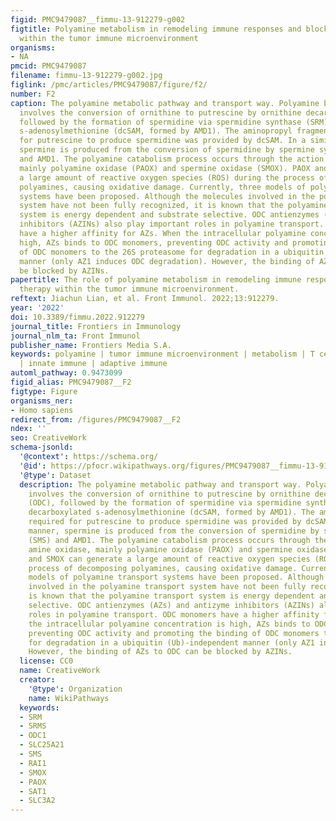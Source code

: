 ```yaml
---
figid: PMC9479087__fimmu-13-912279-g002
figtitle: Polyamine metabolism in remodeling immune responses and blocking therapy
  within the tumor immune microenvironment
organisms:
- NA
pmcid: PMC9479087
filename: fimmu-13-912279-g002.jpg
figlink: /pmc/articles/PMC9479087/figure/f2/
number: F2
caption: The polyamine metabolic pathway and transport way. Polyamine biosynthesis
  involves the conversion of ornithine to putrescine by ornithine decarboxylase (ODC),
  followed by the formation of spermidine via spermidine synthase (SRM) and decarboxylated
  s-adenosylmethionine (dcSAM, formed by AMD1). The aminopropyl fragment required
  for putrescine to produce spermidine was provided by dcSAM. In a similar manner,
  spermine is produced from the conversion of spermidine by spermine synthase (SMS)
  and AMD1. The polyamine catabolism process occurs through the action of amine oxidase,
  mainly polyamine oxidase (PAOX) and spermine oxidase (SMOX). PAOX and SMOX can generate
  a large amount of reactive oxygen species (ROS) during the process of decomposing
  polyamines, causing oxidative damage. Currently, three models of polyamine transport
  systems have been proposed. Although the molecules involved in the polyamine transport
  system have not been fully recognized, it is known that the polyamine transport
  system is energy dependent and substrate selective. ODC antienzymes (AZs) and antizyme
  inhibitors (AZINs) also play important roles in polyamine transport. ODC monomers
  have a higher affinity for AZs. When the intracellular polyamine concentration is
  high, AZs binds to ODC monomers, preventing ODC activity and promoting the binding
  of ODC monomers to the 26S proteasome for degradation in a ubiquitin (Ub)-independent
  manner (only AZ1 induces ODC degradation). However, the binding of AZs to ODC can
  be blocked by AZINs.
papertitle: The role of polyamine metabolism in remodeling immune responses and blocking
  therapy within the tumor immune microenvironment.
reftext: Jiachun Lian, et al. Front Immunol. 2022;13:912279.
year: '2022'
doi: 10.3389/fimmu.2022.912279
journal_title: Frontiers in Immunology
journal_nlm_ta: Front Immunol
publisher_name: Frontiers Media S.A.
keywords: polyamine | tumor immune microenvironment | metabolism | T cell | immunotherapy
  | innate immune | adaptive immune
automl_pathway: 0.9473099
figid_alias: PMC9479087__F2
figtype: Figure
organisms_ner:
- Homo sapiens
redirect_from: /figures/PMC9479087__F2
ndex: ''
seo: CreativeWork
schema-jsonld:
  '@context': https://schema.org/
  '@id': https://pfocr.wikipathways.org/figures/PMC9479087__fimmu-13-912279-g002.html
  '@type': Dataset
  description: The polyamine metabolic pathway and transport way. Polyamine biosynthesis
    involves the conversion of ornithine to putrescine by ornithine decarboxylase
    (ODC), followed by the formation of spermidine via spermidine synthase (SRM) and
    decarboxylated s-adenosylmethionine (dcSAM, formed by AMD1). The aminopropyl fragment
    required for putrescine to produce spermidine was provided by dcSAM. In a similar
    manner, spermine is produced from the conversion of spermidine by spermine synthase
    (SMS) and AMD1. The polyamine catabolism process occurs through the action of
    amine oxidase, mainly polyamine oxidase (PAOX) and spermine oxidase (SMOX). PAOX
    and SMOX can generate a large amount of reactive oxygen species (ROS) during the
    process of decomposing polyamines, causing oxidative damage. Currently, three
    models of polyamine transport systems have been proposed. Although the molecules
    involved in the polyamine transport system have not been fully recognized, it
    is known that the polyamine transport system is energy dependent and substrate
    selective. ODC antienzymes (AZs) and antizyme inhibitors (AZINs) also play important
    roles in polyamine transport. ODC monomers have a higher affinity for AZs. When
    the intracellular polyamine concentration is high, AZs binds to ODC monomers,
    preventing ODC activity and promoting the binding of ODC monomers to the 26S proteasome
    for degradation in a ubiquitin (Ub)-independent manner (only AZ1 induces ODC degradation).
    However, the binding of AZs to ODC can be blocked by AZINs.
  license: CC0
  name: CreativeWork
  creator:
    '@type': Organization
    name: WikiPathways
  keywords:
  - SRM
  - SRMS
  - ODC1
  - SLC25A21
  - SMS
  - RAI1
  - SMOX
  - PAOX
  - SAT1
  - SLC3A2
---
```

